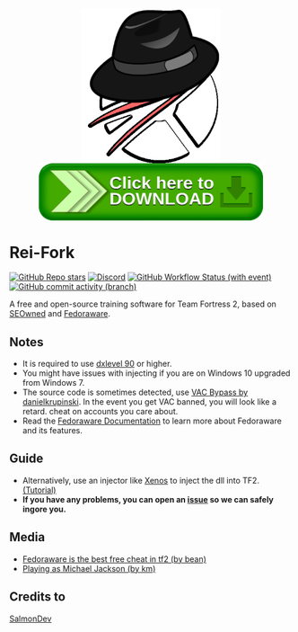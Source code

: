 <p align="center">
  <img src=".github/assets/reiforklogo.png" alt="Fedoraware Logo" width="250" align="center">
  <br/>
  <a href="https://nightly.link/rei-kes/Fedoraware/workflows/msbuild/master/Fedoraware.zip">
    <img src=".github/assets/download.png" alt="Download Button" width="400" height="auto" align="center">
  </a>
</p>

# Rei-Fork

[![GitHub Repo stars](https://img.shields.io/github/stars/rei-kes/Fedoraware)](/../../stargazers)
[![Discord](https://img.shields.io/discord/1227898008373297223?logo=Discord&label=discord)](https://discord.gg/RbP9DfkUhe)
[![GitHub Workflow Status (with event)](https://img.shields.io/github/actions/workflow/status/rei-kes/Fedoraware/msbuild.yml?branch=master)](/../../actions)
[![GitHub commit activity (branch)](https://img.shields.io/github/commit-activity/m/rei-kes/Fedoraware)](/../../commits/)

A free and open-source training software for Team Fortress 2, based on [SEOwned](https://www.unknowncheats.me/forum/team-fortress-2-a/436430-seowned-featured-cheat.html) and [Fedoraware](https://github.com/Fedoraware/Fedoraware).

## Notes

- It is required to use [dxlevel 90](https://docs.mastercomfig.com/latest/customization/launch_options/?h=#dxlevel-launch-options) or higher.
- You might have issues with injecting if you are on Windows 10 upgraded from Windows 7.
- The source code is sometimes detected, use [VAC Bypass by danielkrupinski](https://github.com/Fedoraware/VAC-Bypass-Loader/releases/tag/Release). In the event you get VAC banned, you will look like a retard. cheat on accounts you care about.
- Read the [Fedoraware Documentation](https://fedoraware.github.io/Docs/) to learn more about Fedoraware and its features.

## Guide

- Alternatively, use an injector like [Xenos](https://github.com/DarthTon/Xenos/releases) to inject the dll into TF2. [(Tutorial)](https://www.youtube.com/watch?v=PT3kVA053IY)
- **If you have any problems, you can open an [issue](https://github.com/SalmonDev/SalmonPaste/issues) so we can safely ingore you.**

## Media

- [Fedoraware is the best free cheat in tf2 (by bean)](https://www.youtube.com/watch?v=FyeaMghYZL0)
- [Playing as Michael Jackson (by km)](https://www.youtube.com/watch?v=cVD3BBEMNPo)

## Credits to

[SalmonDev](https://github.com/SamlonDev)
